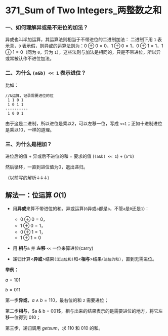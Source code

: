 # 371_Sum of Two Integers_两整数之和

### 一、如何理解异或是不进位的加法？

异或也叫半加运算，其运算法则相当于不带进位的二进制加法：
二进制下用 `1` 表示真，`0` 表示假，则异或的运算法则为：$0⊕0=0$，$1⊕0=1$，$0⊕1=1$，$1⊕1=0$（同为 `0`，异为 `1`），这些法则与加法是相同的，只是不带进位，所以异或常被认作不进位加法。

### 二、为什么 `(a&b) << 1` 表示进位？

比如：

```
//&运算，记录需要进位的位
 1 1 0 1
 1 0 1 1
----------
 1 0 0 1 
```

由于这是二进制，所以进位是乘以2，可以左移一位，写成 `<<1`；正如十进制进位是乘以10，一样的道理。

### 三、为什么是相加？

进位后的值 + 异或后不进位的和 = 要求的值
(`(a&b) << 1`) + (`a^b`)

然后循环，一直到进位值为0，退出递归。

（以前写的解析↓↓↓）
## 解法一：位运算 $O(1)$

- 用**异或**来算不带进位的和。异或运算(`0`异或`a`都是`a`，不管`a`是`0`还是`1`)：
  - $0⊕0=0$，
  - $1⊕0=1$，
  - $0⊕1=1$，
  - $1⊕1=0$
- 用 **相与**`&` 并 **左移** `<<` 一位来算进位(carry)

- 递归计算<**异或**>结果`(无进位和)`和<**相与**>结果`(进位的和)`，直到无需进位。


**举例：**

$a = 101$

$b = 011$

第一步**异或**，$a ∧ b = 110$，最右位的和 `2` 需要进位；

第二步**相与**，$a & b = 001$，相与出来的结果表示的是需要进位的地方，将它左移一位得到 $010$；

第三步，递归调用 $getsum$，求 $110$ 和 $010$ 的和。
